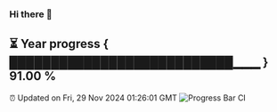### Hi there 👋
⏳ Year progress { ███████████████████████████▁▁▁ } 91.00 %
---
⏰ Updated on Fri, 29 Nov 2024 01:26:01 GMT
![Progress Bar CI](https://github.com/liununu/liununu/workflows/Progress%20Bar%20CI/badge.svg)
